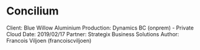 # Concilium


Client: Blue Willow Aluminium
Production: Dynamics BC (onprem) - Private Cloud
Date: 2019/02/17
Partner: Strategix Business Solutions
Author: Francois Viljoen (francoiscviljoen)
